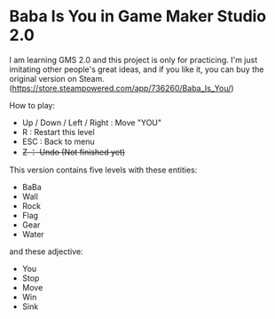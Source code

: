 # Baba Is You in Game Maker Studio 2.0

I am learning GMS 2.0 and this project is only for practicing. 
I'm just imitating other people's great ideas, and if you like it, you can buy the original version on Steam. (https://store.steampowered.com/app/736260/Baba_Is_You/)

How to play:
- Up / Down / Left / Right : Move "YOU"
- R : Restart this level
- ESC : Back to menu
- ~~Z ： Undo (Not finished yet)~~

This version contains five levels with these entities:
- BaBa
- Wall
- Rock
- Flag
- Gear
- Water


and these adjective:
- You
- Stop
- Move
- Win
- Sink